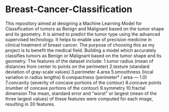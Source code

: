# Breast-Cancer-Classification
This repository aimed at designing a Machine Learning Model for Classification of tumors as Benign and Malignant based on the tumor shape and its geometry. It is aimed to predict the tumor type using the advanced supervised technology. It helps to enable use of precision medicine in clinical treatment of breast cancer. The purpose of choosing this as my project is to benefit the medical field. 
Building a model which accurately classifies tumors as Benign or Malignant based on the tumor shape and its geometry.
The features of the dataset include:
1.tumor radius (mean of distances from center to points on the perimeter)
2.texture (standard deviation of gray-scale values)
3.perimeter
4.area
5.smoothness (local variation in radius lengths)
6.compactness (perimeter² / area — 1.0)
7.concavity (severity of concave portions of the contour)
8.concave points (number of concave portions of the contour)
9.symmetry
10.fractal dimension
The mean, standard error and “worst” or largest (mean of the three largest values) of these features were computed for each image, resulting in 30 features.

